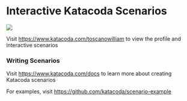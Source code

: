 # Interactive Katacoda Scenarios

[![](http://shields.katacoda.com/katacoda/toscanowilliam/count.svg)](https://www.katacoda.com/toscanowilliam "Get your profile on Katacoda.com")

Visit https://www.katacoda.com/toscanowilliam to view the profile and interactive scenarios

### Writing Scenarios
Visit https://www.katacoda.com/docs to learn more about creating Katacoda scenarios

For examples, visit https://github.com/katacoda/scenario-example
